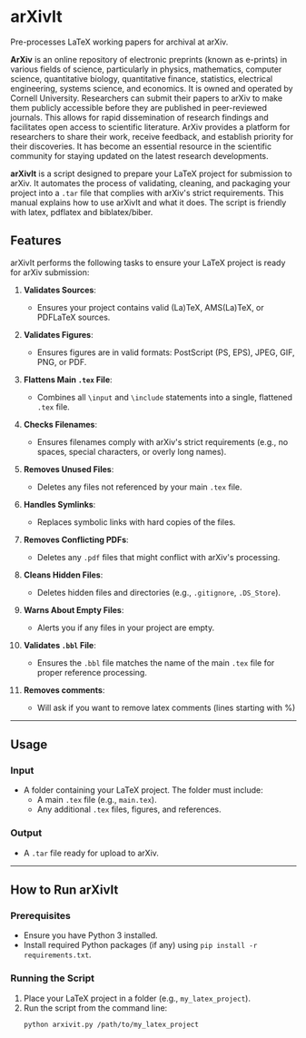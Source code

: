 
# arXivIt
Pre-processes LaTeX working papers for archival at arXiv.

**ArXiv** is an online repository of electronic preprints (known as e-prints) in various fields of science, particularly in physics, mathematics, computer science, quantitative biology, quantitative finance, statistics, electrical engineering, systems science, and economics. It is owned and operated by Cornell University. Researchers can submit their papers to arXiv to make them publicly accessible before they are published in peer-reviewed journals. This allows for rapid dissemination of research findings and facilitates open access to scientific literature. ArXiv provides a platform for researchers to share their work, receive feedback, and establish priority for their discoveries. It has become an essential resource in the scientific community for staying updated on the latest research developments.

**arXivIt** is a script designed to prepare your LaTeX project for submission to arXiv. It automates the process of validating, cleaning, and packaging your project into a `.tar` file that complies with arXiv's strict requirements. This manual explains how to use arXivIt and what it does. The script is friendly with latex, pdflatex and biblatex/biber. 

## **Features**
arXivIt performs the following tasks to ensure your LaTeX project is ready for arXiv submission:

1. **Validates Sources**:
   - Ensures your project contains valid (La)TeX, AMS(La)TeX, or PDFLaTeX sources.

2. **Validates Figures**:
   - Ensures figures are in valid formats: PostScript (PS, EPS), JPEG, GIF, PNG, or PDF.

3. **Flattens Main `.tex` File**:
   - Combines all `\input` and `\include` statements into a single, flattened `.tex` file.

4. **Checks Filenames**:
   - Ensures filenames comply with arXiv's strict requirements (e.g., no spaces, special characters, or overly long names).

5. **Removes Unused Files**:
   - Deletes any files not referenced by your main `.tex` file.

6. **Handles Symlinks**:
   - Replaces symbolic links with hard copies of the files.

7. **Removes Conflicting PDFs**:
   - Deletes any `.pdf` files that might conflict with arXiv's processing.

8. **Cleans Hidden Files**:
   - Deletes hidden files and directories (e.g., `.gitignore`, `.DS_Store`).

9. **Warns About Empty Files**:
   - Alerts you if any files in your project are empty.

10. **Validates `.bbl` File**:
    - Ensures the `.bbl` file matches the name of the main `.tex` file for proper reference processing.

11. **Removes comments**:
    - Will ask if you want to remove latex comments (lines starting with %)

---

## **Usage**

### **Input**
- A folder containing your LaTeX project. The folder must include:
  - A main `.tex` file (e.g., `main.tex`).
  - Any additional `.tex` files, figures, and references.

### **Output**
- A `.tar` file ready for upload to arXiv.

---

## **How to Run arXivIt**

### **Prerequisites**
- Ensure you have Python 3 installed.
- Install required Python packages (if any) using `pip install -r requirements.txt`.

### **Running the Script**
1. Place your LaTeX project in a folder (e.g., `my_latex_project`).
2. Run the script from the command line:
   ```bash
   python arxivit.py /path/to/my_latex_project
